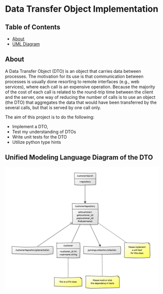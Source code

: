 # Data Transfer Object Implementation

## Table of Contents

- [About](#about)
- [UML Diagram](#uml)


## About <a name = "about"></a>

A Data Transfer Object (DTO) is an object that carries data between processes. The motivation for its use is that communication between processes is usually done resorting to remote interfaces (e.g., web services), where each call is an expensive operation. Because the majority of the cost of each call is related to the round-trip time between the client and the server, one way of reducing the number of calls is to use an object (the DTO) that aggregates the data that would have been transferred by the several calls, but that is served by one call only.


The aim of this project is to do the following:
- Implement a DTO, 
- Test my understanding of DTOs
- Write unit tests for the DTO
- Utilize python type hints

## Unified Modeling Language Diagram of the DTO <a name="uml"></a>

![UML Diagram of the DTO](https://github.com/seun-beta/data-transfer-objects/blob/main/assets/uml.png?raw=true)
